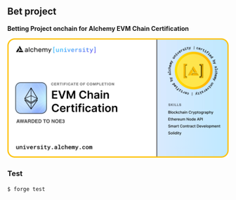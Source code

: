 ## Bet project


**Betting Project onchain for Alchemy EVM Chain Certification**

![Leaderboard](/assets/certificate.png)

### Test

```shell
$ forge test
```


